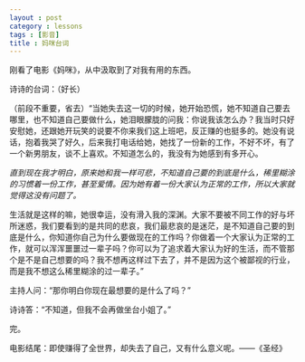 ```yaml
---
layout : post
category : lessons
tags : [影音]
title : 妈咪台词
---
```


刚看了电影《妈咪》，从中汲取到了对我有用的东西。

诗诗的台词：（好长）

（前段不重要，省去）“当她失去这一切的时候，她开始恐慌，她不知道自己要去哪里，也不知道自己要做什么，她泪眼朦胧的问我：你说我该怎么办？我当时只好安慰她，还跟她开玩笑的说要不你来我们这上班吧，反正赚的也挺多的。她没有说话，抱着我哭了好久，后来我打电话给她，她找了一份新的工作，不好不坏，有了一个新男朋友，谈不上喜欢。不知道怎么的，我没有为她感到有多开心。

_直到现在我才明白，原来她和我一样可悲，不知道自己要的到底是什么，稀里糊涂的习惯着一份工作，甚至爱情。因为她有着一份大家认为正常的工作，所以大家就觉得这没有问题了。_

生活就是这样的嘛，她很幸运，没有滑入我的深渊。大家不要被不同工作的好与坏所迷惑，我们要看到的是共同的悲哀，我们最悲哀的是迷茫，是不知道自己要的到底是什么，你知道你自己为什么要做现在的工作吗？你做着一个大家认为正常的工作，就可以浑浑噩噩过一辈子吗？你可以为了追求着大家认为好的生活，而不管那个是不是自己想要的吗？我不想再这样过下去了，并不是因为这个被鄙视的行业，而是我不想这么稀里糊涂的过一辈子。”

主持人问：“那你明白你现在最想要的是什么了吗？”

诗诗答：“不知道，但我不会再做坐台小姐了。”

完。

电影结尾：即使赚得了全世界，却失去了自己，又有什么意义呢。——《圣经》
